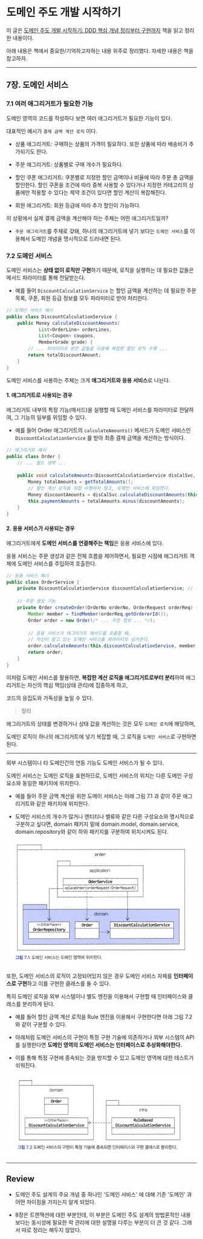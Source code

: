 # 도메인 주도 개발 시작하기

이 글은 [도메인 주도 개발 시작하기: DDD 핵심 개념 정리부터 구현까지](https://product.kyobobook.co.kr/detail/S000001810495) 책을 읽고 정리한 내용이다.

아래 내용은 책에서 중요한/기억하고자하는 내용 위주로 정리했다. 자세한 내용은 책을 참고하자.


---

## 7장. 도메인 서비스

### 7.1 여러 애그리거트가 필요한 기능

도메인 영역의 코드를 작성하다 보면 여러 애그리거트가 필요한 기능이 있다.

대표적인 예시가 `결제 금액 계산 로직` 이다.

* 상품 애그리거트: 구매하는 상품의 가격이 필요하다. 또한 상품에 따라 배송비가 추가되기도 한다.

* 주문 애그리거트: 상품별로 구매 개수가 필요하다.

* 할인 쿠폰 애그리거트: 쿠폰별로 지정한 할인 금액이나 비율에 따라 주문 총 금액을 할인한다. 할인 쿠폰을 조건에 따라 중복 사용할 수 있다거나 지정한 카테고리의 상품에만 적용할 수 있다는 제약 조건이 있다면 할인 계산이 복잡해진다.

* 회원 애그리거트: 회원 등급에 따라 추가 할인이 가능하다.

이 상황에서 실제 결제 금액을 계산해야 하는 주체는 어떤 애그리거트일까?

* `주문 애그리거트`를 주체로 갖돼, 하나의 애그리거트에 넣기 보다는 `도메인 서비스`를 이용해서 도메인 개념을 명시적으로 드러내면 된다.


### 7.2 도메인 서비스

도메인 서비스는 **상태 없이 로직만 구현**하기 때문에, 로직을 실행하는 데 필요한 값들은 메서드 파라미터를 통해 전달받는다.

* 예를 들어 `DiscountCalculationService` 는 할인 금액을 계산하는 데 필요한 주문 목록, 쿠폰, 회원 등급 정보를 모두 파라미터로 받아 처리한다.

```java
// 도메인 서비스 예시
public class DiscountCalculationService {
    public Money calculateDiscountAmounts(
            List<OrderLine> orderLines,
            List<Coupon> coupons,
            MemberGrade grade) {
        // ... 파라미터로 받은 값들을 이용해 복잡한 할인 로직 수행 ...
        return totalDiscountAmount;
    }
}
```

도메인 서비스를 사용하는 주체는 크게 **애그리거트와 응용 서비스**로 나뉜다.

#### 1. 애그리거트로 사용되는 경우

애그리거트 내부의 특정 기능(메서드)을 실행할 때 도메인 서비스를 파라미터로 전달하여, 그 기능의 일부를 위임할 수 있다.

* 예를 들어 Order 애그리거트의 `calculateAmounts()` 메서드가 도메인 서비스인 `DiscountCalculationService` 를 받아 최종 결제 금액을 계산하는 방식이다.

```java
// 애그리거트 예시
public class Order {
    // ... 필드 생략 ...

    public void calculateAmounts(DiscountCalculationService disCalSvc, MemberGrade grade) {
        Money totalAmounts = getTotalAmounts();
        // 할인 계산 로직을 직접 수행하지 않고, 도메인 서비스에 위임한다.
        Money discountAmounts = disCalSvc.calculateDiscountAmounts(this.orderLines, this.coupons, grade);
        this.paymentAmounts = totalAmounts.minus(discountAmounts);
    }
}
```

#### 2. 응용 서비스가 사용되는 경우

애그리거트에게 **도메인 서비스를 연결해주는 책임**은 응용 서비스에 있다.

응용 서비스는 주문 생성과 같은 전체 흐름을 제어하면서, 필요한 시점에 애그리거트 객체에 도메인 서비스를 주입하여 호출한다.

```java
// 응용 서비스 예시
public class OrderService {
    private DiscountCalculationService discountCalculationService; // 응용 서비스는 도메인 서비스를 알고 있다.

    // 주문 생성 기능
    private Order createOrder(OrderNo orderNo, OrderRequest orderReq) {
        Member member = findMember(orderReq.getOrdererId());
        Order order = new Order(/* ... 주문 정보 ... */);

        // 응용 서비스가 애그리거트 메서드를 호출할 때,
        // 자신이 알고 있는 도메인 서비스를 파라미터로 넘겨준다.
        order.calculateAmounts(this.discountCalculationService, member.getGrade());
        return order;
    }
}
```

이처럼 도메인 서비스를 활용하면, **복잡한 계산 로직을 애그리거트로부터 분리**하여 애그리거트는 자신의 핵심 책임(상태 관리)에 집중하게 하고, 

코드의 응집도와 가독성을 높일 수 있다.

> 정리

애그리거트의 상태를 변경하거나 상태 값을 계산하는 것은 모두 `도메인 로직`에 해당하며,

도메인 로직이 하나의 애그리거트에 넣기 복잡할 때, 그 로직을 `도메인 서비스`로 구현하면 된다.

---

외부 시스템이나 타 도메인간의 연동 기능도 도메인 서비스가 될 수 있다.

도메인 서비스는 도메인 로직을 표현하므로, 도메인 서비스의 위치는 다른 도메인 구성요소와 동일한 패키지에 위치한다.

* 예를 들어 주문 금액 계산을 위한 도메이 서비스는 아래 그림 7.1 과 같이 주문 애그리거트와 같은 패키지에 위치한다.

* 도메인 서비스의 개수가 많거나 엔티티나 밸류와 같은 다른 구성요소와 명시적으로 구분하고 싶다면, domain 패키지 밑에 domain.model, domain.service, domain.repository와 같이 하위 패키지를 구분하여 위치시켜도 된다.

![](/book/Starting-with-Domain-Driven-Design/img/Starting-with-Domain-Driven-Design-7-1.png)


또한, 도메인 서비스의 로직이 고정되어있지 않은 경우 도메인 서비스 자체를 **인터페이스로 구현**하고 이를 구현한 클래스를 둘 수 있다.

특히 도메인 로직을 외부 시스템이나 별도 엔진을 이용해서 구현할 때 인터페이스와 클래스를 분리하게 된다.

* 예를 들어 할인 금액 계산 로직을 Rule 엔진을 이용해서 구현한다면 아래 그림 7.2 와 같이 구분할 수 있다.

* 아래처럼 도메인 서비스의 구현이 특정 구현 기술에 의존하거나 외부 시스템의 API를 실행한다면 **도메인 영역의 도메인 서비스는 인터페이스로 추상화해야한다.**

* 이를 통해 특정 구현에 종속되는 것을 방지할 수 있고 도메인 영역에 대한 테스트가 쉬워진다.

![](/book/Starting-with-Domain-Driven-Design/img/Starting-with-Domain-Driven-Design-7-2.png)


---

## Review

* 도메인 주도 설계의 주요 개념 중 하나인 '도메인 서비스' 에 대해 기존 '도메인' 과 어떤 차이점을 가지는지 알게 되었다.

* 8장은 트랜잭션에 대한 부분인데, 이 부분은 도메인 주도 설계의 방법론적인 내용 보다는 동시성에 필요한 락 관리에 대한 설명을 다루는 부분이 더 큰 것 같다. 그래서 따로 정리는 해두지 않았다.
